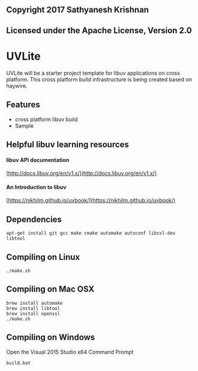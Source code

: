 ## Copyright 2017 Sathyanesh Krishnan

## Licensed under the Apache License, Version 2.0

UVLite
======
UVLite will be a starter project template for libuv applications on cross platform. This cross platform build infrastructure is being created based on haywire.


## Features
- cross platform libuv build 
- Sample


## Helpful libuv learning resources
#### libuv API documentation
[http://docs.libuv.org/en/v1.x/](http://docs.libuv.org/en/v1.x/)

#### An Introduction to libuv
[https://nikhilm.github.io/uvbook/](https://nikhilm.github.io/uvbook/)  


## Dependencies
```
apt-get install git gcc make cmake automake autoconf libssl-dev libtool
```

## Compiling on Linux
    ./make.sh
    
## Compiling on Mac OSX
```
brew install automake
brew install libtool
brew install openssl
./make.sh
```
## Compiling on Windows
Open the Visual 2015 Studio x64 Command Prompt
```
build.bat
```



    
    